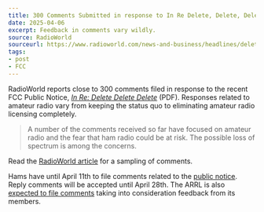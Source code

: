 ```yaml
---
title: 300 Comments Submitted in response to In Re Delete, Delete, Delete
date: 2025-04-06
excerpt: Feedback in comments vary wildly.
source: RadioWorld
sourceurl: https://www.radioworld.com/news-and-business/headlines/delete-delete-delete-comments-aplenty
tags:
- post
- FCC
---
```

RadioWorld reports close to 300 comments filed in response to the recent FCC Public Notice, *[In Re: Delete Delete Delete](https://docs.fcc.gov/public/attachments/DA-25-219A1.pdf)* (PDF). Responses related to amateur radio vary from keeping the status quo to eliminating amateur radio licensing completely. 

> A number of the comments received so far have focused on amateur radio and the fear that ham radio could be at risk. The possible loss of spectrum is among the concerns.

Read the [RadioWorld article](https://www.radioworld.com/news-and-business/headlines/delete-delete-delete-comments-aplenty) for a sampling of comments.

Hams have until April 11th to file comments related to the [public notice](https://www.fcc.gov/document/fcc-opens-re-delete-delete-delete-docket). Reply comments will be accepted until April 28th. The ARRL is also [expected to file comments](https://www.arrl.org/news/fcc-initiates-broad-inquiry-on-rules-to-delete-or-amend) taking into consideration feedback from its members.